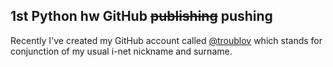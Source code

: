 ## 1st Python hw GitHub ~~publishing~~ pushing
Recently I've created my GitHub account called 
[@troublov](https://github.com/troublov) which stands for 
conjunction of my usual i-net nickname and surname.

